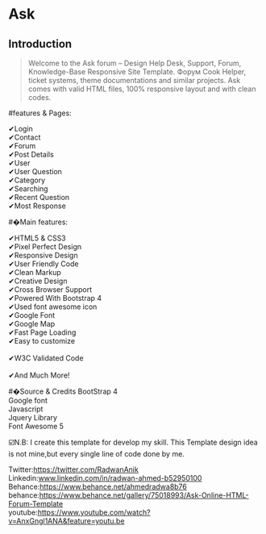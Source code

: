 # Ask

## Introduction

>Welcome to the Ask forum –  Design Help Desk, Support, Forum, Knowledge-Base Responsive Site Template. Форум Cook Helper, ticket systems, theme documentations and similar projects. Ask comes with valid HTML files, 100% responsive layout and with clean codes.<br>

#features & Pages:

✔Login<br> 
✔Contact<br> 
✔Forum<br> 
✔Post Details<br> 
✔User<br> 
✔User Question<br> 
✔Category<br>
✔Searching<br>
✔Recent Question<br>
✔Most Response<br>



#�Main features:

✔HTML5 & CSS3<br> 
✔Pixel Perfect Design<br> 
✔Responsive Design<br> 
✔User Friendly Code<br> 
✔Clean Markup<br> 
✔Creative Design<br> 
✔Cross Browser Support<br> 
✔Powered With Bootstrap 4<br> 
✔Used font awesome icon<br> 
✔Google Font<br> 
✔Google Map<br> 
✔Fast Page Loading<br> 
✔Easy to customize<br>  
✔W3C Validated Code<br>   
✔And Much More!<br>


#�Source & Credits
BootStrap 4<br> 
Google font<br> 
Javascript<br> 
Jquery Library<br>
Font Awesome 5<br>


☑️N.B: I create this template for develop my skill. This Template design idea is not mine,but every single line of code done by me.<br>

Twitter:https://twitter.com/RadwanAnik <br>
Linkedin:www.linkedin.com/in/radwan-ahmed-b52950100<br>
Behance:https://www.behance.net/ahmedradwa8b76<br>
behance:https://www.behance.net/gallery/75018993/Ask-Online-HTML-Forum-Template<br>
youtube:https://www.youtube.com/watch?v=AnxGngl1ANA&feature=youtu.be<br>
    
